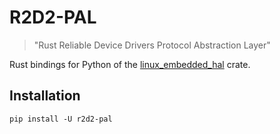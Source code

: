 # R2D2-PAL

> "Rust Reliable Device Drivers Protocol Abstraction Layer"

Rust bindings for Python of the [linux_embedded_hal](https://docs.rs/linux-embedded-hal/latest/linux_embedded_hal/) crate.

## Installation

```shell
pip install -U r2d2-pal
```